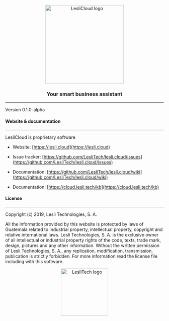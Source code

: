 <p align="center">
	<a href="https://lesli.cloud" target="_blank">
		<img width="250" alt="LesliCloud logo" src="https://cdn.lesli.tech/leslicloud/brand/leslicloud-logo.png" />
	</a>
</p>

<h3 align="center">Your smart business assistant</h3>

<hr/>

Version 0.1.0-alpha


#### Website & documentation
-------

LesliCloud is proprietary software

* Website: [https://lesli.cloud](https://lesli.cloud)

* Issue tracker: [https://github.com/LesliTech/lesli.cloud/issues](https://github.com/LesliTech/lesli.cloud/issues)

* Documentation: [https://github.com/LesliTech/lesli.cloud/wiki](https://github.com/LesliTech/lesli.cloud/wiki)

* Documentation: [https://cloud.lesli.tech/kb](https://cloud.lesli.tech/kb)


#### License
-------
Copyright (c) 2019, Lesli Technologies, S. A.

All the information provided by this website is protected by laws of Guatemala related 
to industrial property, intellectual property, copyright and relative international laws. 
Lesli Technologies, S. A. is the exclusive owner of all intellectual or industrial property
rights of the code, texts, trade mark, design, pictures and any other information.
Without the written permission of Lesli Technologies, S. A., any replication, modification,
transmission, publication is strictly forbidden.
For more information read the license file including with this software.

<p align="center">
	<a href="https://www.lesli.tech" target="_blank">
		<img alt="LesliTech logo" width="150" src="https://cdn.lesli.tech/leslitech/brand/leslitech-logo.svg" />
	</a>
</p>
